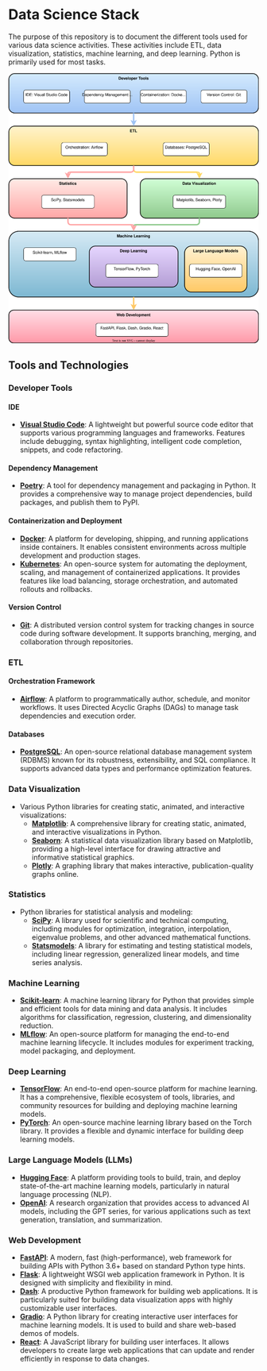 # Data Science Stack

The purpose of this repository is to document the different tools used for various data science activities. These activities include ETL, data visualization, statistics, machine learning, and deep learning. Python is primarily used for most tasks.

![Data Science Process](ds-process.drawio.svg)

## Tools and Technologies

### Developer Tools

#### IDE
- **[Visual Studio Code](https://code.visualstudio.com/docs)**: A lightweight but powerful source code editor that supports various programming languages and frameworks. Features include debugging, syntax highlighting, intelligent code completion, snippets, and code refactoring.

#### Dependency Management
- **[Poetry](https://python-poetry.org/docs/)**: A tool for dependency management and packaging in Python. It provides a comprehensive way to manage project dependencies, build packages, and publish them to PyPI.

#### Containerization and Deployment
- **[Docker](https://docs.docker.com/)**: A platform for developing, shipping, and running applications inside containers. It enables consistent environments across multiple development and production stages.
- **[Kubernetes](https://kubernetes.io/docs/)**: An open-source system for automating the deployment, scaling, and management of containerized applications. It provides features like load balancing, storage orchestration, and automated rollouts and rollbacks.

#### Version Control
- **[Git](https://git-scm.com/doc)**: A distributed version control system for tracking changes in source code during software development. It supports branching, merging, and collaboration through repositories.

### ETL

#### Orchestration Framework
- **[Airflow](https://airflow.apache.org/docs/)**: A platform to programmatically author, schedule, and monitor workflows. It uses Directed Acyclic Graphs (DAGs) to manage task dependencies and execution order.

#### Databases
- **[PostgreSQL](https://www.postgresql.org/docs/)**: An open-source relational database management system (RDBMS) known for its robustness, extensibility, and SQL compliance. It supports advanced data types and performance optimization features.

### Data Visualization
- Various Python libraries for creating static, animated, and interactive visualizations:
  - **[Matplotlib](https://matplotlib.org/stable/contents.html)**: A comprehensive library for creating static, animated, and interactive visualizations in Python.
  - **[Seaborn](https://seaborn.pydata.org/)**: A statistical data visualization library based on Matplotlib, providing a high-level interface for drawing attractive and informative statistical graphics.
  - **[Plotly](https://plotly.com/python/)**: A graphing library that makes interactive, publication-quality graphs online.

### Statistics
- Python libraries for statistical analysis and modeling:
  - **[SciPy](https://docs.scipy.org/doc/scipy/)**: A library used for scientific and technical computing, including modules for optimization, integration, interpolation, eigenvalue problems, and other advanced mathematical functions.
  - **[Statsmodels](https://www.statsmodels.org/stable/index.html)**: A library for estimating and testing statistical models, including linear regression, generalized linear models, and time series analysis.

### Machine Learning
- **[Scikit-learn](https://scikit-learn.org/stable/user_guide.html)**: A machine learning library for Python that provides simple and efficient tools for data mining and data analysis. It includes algorithms for classification, regression, clustering, and dimensionality reduction.
- **[MLflow](https://mlflow.org/docs/latest/index.html)**: An open-source platform for managing the end-to-end machine learning lifecycle. It includes modules for experiment tracking, model packaging, and deployment.

### Deep Learning
- **[TensorFlow](https://www.tensorflow.org/learn)**: An end-to-end open-source platform for machine learning. It has a comprehensive, flexible ecosystem of tools, libraries, and community resources for building and deploying machine learning models.
- **[PyTorch](https://pytorch.org/docs/stable/index.html)**: An open-source machine learning library based on the Torch library. It provides a flexible and dynamic interface for building deep learning models.

### Large Language Models (LLMs)
- **[Hugging Face](https://huggingface.co/docs)**: A platform providing tools to build, train, and deploy state-of-the-art machine learning models, particularly in natural language processing (NLP).
- **[OpenAI](https://beta.openai.com/docs/)**: A research organization that provides access to advanced AI models, including the GPT series, for various applications such as text generation, translation, and summarization.

### Web Development
- **[FastAPI](https://fastapi.tiangolo.com/)**: A modern, fast (high-performance), web framework for building APIs with Python 3.6+ based on standard Python type hints.
- **[Flask](https://flask.palletsprojects.com/en/2.0.x/)**: A lightweight WSGI web application framework in Python. It is designed with simplicity and flexibility in mind.
- **[Dash](https://dash.plotly.com/introduction)**: A productive Python framework for building web applications. It is particularly suited for building data visualization apps with highly customizable user interfaces.
- **[Gradio](https://gradio.app/docs/)**: A Python library for creating interactive user interfaces for machine learning models. It is used to build and share web-based demos of models.
- **[React](https://reactjs.org/docs/getting-started.html)**: A JavaScript library for building user interfaces. It allows developers to create large web applications that can update and render efficiently in response to data changes.